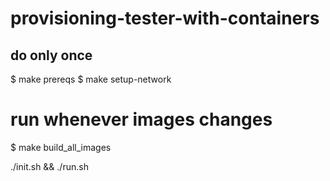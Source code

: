 # provisioning-tester-with-containers

## do only once
$ make prereqs
$ make setup-network

# run whenever images changes
$ make build_all_images

./init.sh && ./run.sh
